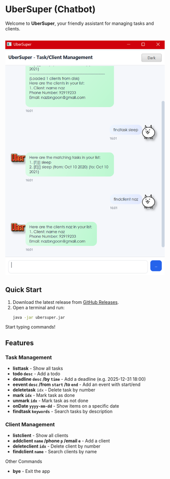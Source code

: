 # UberSuper (Chatbot)

Welcome to **UberSuper**, your friendly assistant for managing tasks and clients.

![App Screenshot](/docs/Ui.png)
---

## Quick Start
1. Download the latest release from [GitHub Releases](../../releases).
2. Open a terminal and run:
   ```bash
   java -jar ubersuper.jar
Start typing commands!

## Features
### Task Management
 - **listtask**                        - Show all tasks 
 - **todo `desc`**                     - Add a todo 
 - **deadline `desc` /by `time`**            - Add a deadline (e.g. 2025-12-31 18:00)
 - **eevent `desc` /from `start` /to `end`**     - Add an event with start/end
 - **deletetask** `idx`                 - Delete task by number
 - **mark `idx`**                      - Mark task as done
 - **unmark `idx`**                    - Mark task as not done
 - **onDate `yyyy-mm-dd`**             - Show items on a specific date
 - **findtask `keywords`**             - Search tasks by description

### Client Management
- **listclient**                                - Show all clients
- **addclient `name` /phone `p` /email `e`**    - Add a client
- **deleteclient `idx`**                        - Delete client by number
- **findclient `name`**                         - Search clients by name


Other Commands
- **bye** - Exit the app
